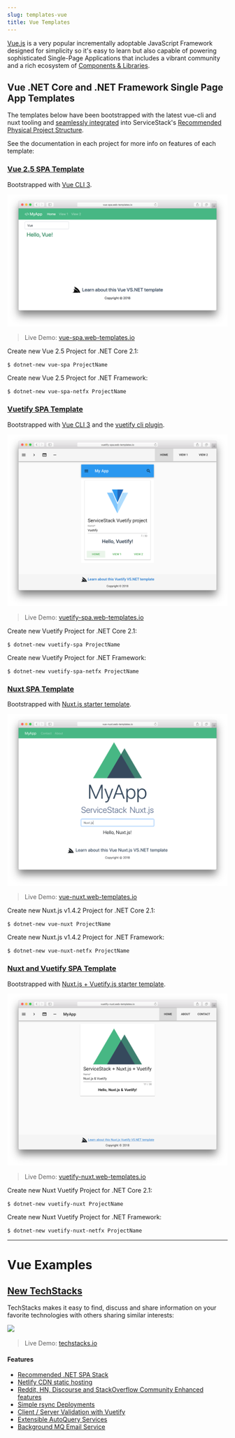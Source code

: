 ```yaml
---
slug: templates-vue
title: Vue Templates
---
```


[Vue.js](https://vuejs.org) is a very popular incrementally adoptable JavaScript Framework designed for simplicity so it's easy to learn but 
also capable of powering sophisticated Single-Page Applications that includes a vibrant community and a rich ecosystem of 
[Components & Libraries](https://github.com/vuejs/awesome-vue#components--libraries).

## Vue .NET Core and .NET Framework Single Page App Templates

The templates below have been bootstrapped with the latest vue-cli and nuxt tooling and 
[seamlessly integrated](http://docs.servicestack.net/templates-single-page-apps#end-to-end-typed-apis) into 
ServiceStack's [Recommended Physical Project Structure](/physical-project-structure). 

See the documentation in each project for more info on features of each template:

### [Vue 2.5 SPA Template](https://github.com/NetCoreTemplates/vue-spa)

Bootstrapped with [Vue CLI 3](https://cli.vuejs.org/).

[![](https://raw.githubusercontent.com/ServiceStack/Assets/master/csharp-templates/vue-spa.png)](https://github.com/NetCoreTemplates/vue-spa)

 > Live Demo: [vue-spa.web-templates.io](http://vue-spa.web-templates.io)

Create new Vue 2.5 Project for .NET Core 2.1:

    $ dotnet-new vue-spa ProjectName

Create new Vue 2.5 Project for .NET Framework:

    $ dotnet-new vue-spa-netfx ProjectName

### [Vuetify SPA Template](https://github.com/NetCoreTemplates/vuetify-spa)

Bootstrapped with [Vue CLI 3](https://cli.vuejs.org/) and the [vuetify cli plugin](https://github.com/vuetifyjs/vue-cli-plugin-vuetify).

[![](https://raw.githubusercontent.com/ServiceStack/Assets/master/csharp-templates/vuetify-spa.png)](https://github.com/NetCoreTemplates/vuetify-spa)

 > Live Demo: [vuetify-spa.web-templates.io](http://vuetify-spa.web-templates.io)

Create new Vuetify Project for .NET Core 2.1:

    $ dotnet-new vuetify-spa ProjectName

Create new Vuetify Project for .NET Framework:

    $ dotnet-new vuetify-spa-netfx ProjectName

### [Nuxt SPA Template](https://github.com/NetCoreTemplates/vue-nuxt)

Bootstrapped with [Nuxt.js starter template](https://nuxtjs.org/guide/installation).

[![](https://raw.githubusercontent.com/ServiceStack/Assets/master/csharp-templates/vue-nuxt.png)](https://github.com/NetCoreTemplates/vue-nuxt)

 > Live Demo: [vue-nuxt.web-templates.io](http://vue-nuxt.web-templates.io)

Create new Nuxt.js v1.4.2 Project for .NET Core 2.1:

    $ dotnet-new vue-nuxt ProjectName

Create new Nuxt.js v1.4.2 Project for .NET Framework:

    $ dotnet-new vue-nuxt-netfx ProjectName

### [Nuxt and Vuetify SPA Template](https://github.com/NetCoreTemplates/vuetify-nuxt)

Bootstrapped with [Nuxt.js + Vuetify.js starter template](https://github.com/vuetifyjs/nuxt).

[![](https://raw.githubusercontent.com/ServiceStack/Assets/master/csharp-templates/vuetify-nuxt.png)](https://github.com/NetCoreTemplates/vuetify-nuxt)

 > Live Demo: [vuetify-nuxt.web-templates.io](http://vuetify-nuxt.web-templates.io)

Create new Nuxt Vuetify Project for .NET Core 2.1:

    $ dotnet-new vuetify-nuxt ProjectName

Create new Nuxt Vuetify Project for .NET Framework:

    $ dotnet-new vuetify-nuxt-netfx ProjectName

---

# Vue Examples

## [New TechStacks](https://github.com/NetCoreApps/TechStacks)

TechStacks makes it easy to find, discuss and share information on your favorite technologies with others sharing similar interests:

[![](https://raw.githubusercontent.com/ServiceStack/docs/master/docs/images/release-notes/techstacks-new.png)](https://techstacks.io)

> Live Demo: [techstacks.io](https://techstacks.io)

#### Features

 - [Recommended .NET SPA Stack](https://github.com/NetCoreApps/TechStacks#recommended-net-spa-stack)
 - [Netlify CDN static hosting](https://github.com/NetCoreApps/TechStacks#netlify-cdn)
 - [Reddit, HN, Discourse and StackOverflow Community Enhanced features](https://github.com/NetCoreApps/TechStacks#the-new-community-enhanced-techstacks)
 - [Simple rsync Deployments](https://github.com/NetCoreApps/TechStacks#deployments)
 - [Client / Server Validation with Vuetify](https://github.com/NetCoreApps/TechStacks#client--server-validation-with-vuetify)
 - [Extensible AutoQuery Services](https://github.com/NetCoreApps/TechStacks#extensible-autoquery-services)
 - [Background MQ Email Service](https://github.com/NetCoreApps/TechStacks#background-mq-service)

